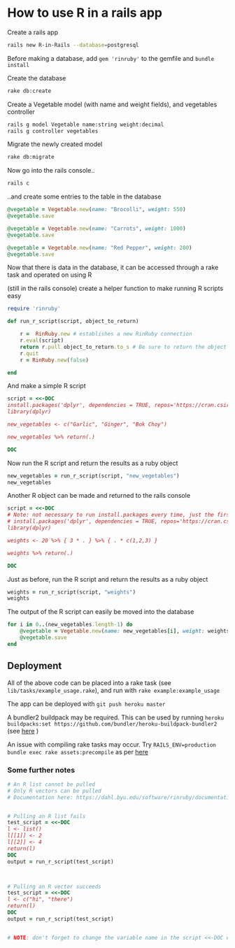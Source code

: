 # How to use R in a rails app


Create a rails app 

```bash
rails new R-in-Rails --database=postgresql
```

Before making a database, add `gem 'rinruby'` to the gemfile and `bundle install`

Create the database

```bash
rake db:create
```

Create a Vegetable model (with name and weight fields), and vegetables controller

```bash
rails g model Vegetable name:string weight:decimal 
rails g controller vegetables 
```

Migrate the newly created model

```bash
rake db:migrate
```

Now go into the rails console..

```bash
rails c
```

..and create some entries to the table in the database

```ruby
@vegetable = Vegetable.new(name: "Brocolli", weight: 550)
@vegetable.save

@vegetable = Vegetable.new(name: "Carrots", weight: 1000)
@vegetable.save

@vegetable = Vegetable.new(name: "Red Pepper", weight: 200)
@vegetable.save
```


Now that there is data in the database, it can be accessed through a rake task and operated on using R


(still in the rails console) create a helper function to make running R scripts easy

```ruby
require 'rinruby'

def run_r_script(script, object_to_return)

    r =  RinRuby.new # establishes a new RinRuby connection
    r.eval(script)
    return r.pull object_to_return.to_s # Be sure to return the object assigned in R script
    r.quit
    r = RinRuby.new(false)

end
```

And make a simple R script

```ruby
script = <<-DOC
install.packages('dplyr', dependencies = TRUE, repos='https://cran.csiro.au/')
library(dplyr)

new_vegetables <- c("Garlic", "Ginger", "Bok Choy")

new_vegetables %>% return(.)

DOC
```

Now run the R script and return the results as a ruby object 

```ruby
new_vegetables = run_r_script(script, "new_vegetables")
new_vegetables
```


Another R object can be made and returned to the rails console

```ruby
script = <<-DOC
# Note: not necessary to run install.packages every time, just the first
# install.packages('dplyr', dependencies = TRUE, repos='https://cran.csiro.au/')
library(dplyr)

weights <- 20 %>% { 3 * . } %>% { . * c(1,2,3) }

weights %>% return(.)

DOC
```

Just as before, run the R script and return the results as a ruby object 

```ruby
weights = run_r_script(script, "weights")
weights
```


The output of the R script can easily be moved into the database

```ruby
for i in 0..(new_vegetables.length-1) do 
	@vegetable = Vegetable.new(name: new_vegetables[i], weight: weights[i].to_d)
	@vegetable.save
end
```



## Deployment

All of the above code can be placed into a rake task (see `lib/tasks/example_usage.rake`), and run with `rake example:example_usage`

The app can be deployed with `git push heroku master` 

A bundler2 buildpack may be required. This can be used by running `heroku buildpacks:set https://github.com/bundler/heroku-buildpack-bundler2
` (see [here](https://github.com/bundler/bundler/issues/6784) )

An issue with compiling rake tasks may occur. Try `RAILS_ENV=production bundle exec rake assets:precompile` as per [here](https://stackoverflow.com/questions/36394297/heroku-push-error-could-not-detect-rake-tasks)





### Some further notes

```ruby
# An R list cannot be pulled
# Only R vectors can be pulled
# Documentation here: https://dahl.byu.edu/software/rinruby/documentation.html


# Pulling an R list fails
test_script = <<-DOC
l <- list() 
l[[1]] <- 2 
l[[2]] <- 4 
return(l)
DOC
output = run_r_script(test_script)



# Pulling an R vector succeeds 
test_script = <<-DOC
l <- c("hi", "there")
return(l)
DOC
output = run_r_script(test_script)


# NOTE: don't forget to change the variable name in the script <<-DOC etc etc
```







